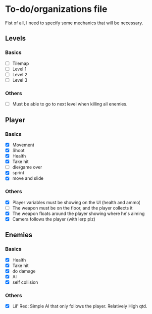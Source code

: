 # To-do/organizations file

Fist of all, I need to specify some mechanics that will be necessary.

## Levels
### Basics
- [ ] Tilemap
- [ ] Level 1
- [ ] Level 2
- [ ] Level 3

### Others
- [ ] Must be able to go to next level when killing all enemies.

## Player
### Basics
- [x] Movement
- [x] Shoot
- [x] Health
- [x] Take hit
- [ ] die/game over
- [x] sprint
- [x] move and slide

### Others
- [x] Player variables must be showing on the UI (health and ammo)
- [ ] The weapon must be on the floor, and the player collects it
- [x] The weapon floats around the player showing where he's aiming
- [x] Camera follows the player (with lerp plz)

## Enemies
### Basics
- [x] Health
- [x] Take hit
- [x] do damage
- [x] AI
- [x] self collision

### Others
- [x] Lil' Red: Simple AI that only follows the player. Relatively High qtd.
